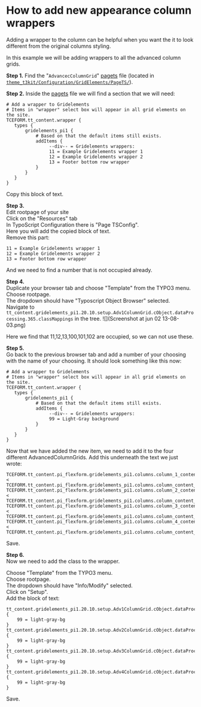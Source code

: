 # How to add new appearance column wrappers

Adding a wrapper to the column can be helpful when you want the it to look different from the original columns styling.

In this example we will be adding wrappers to all the advanced column grids.

**Step 1.** Find the "```AdvancecColumnGrid```" [pagets](https://github.com/t3kit/theme_t3kit/blob/master/Configuration/GridElements/PageTS/AdvColumnGrid.pagets) file (located in [```theme_t3kit/Configuration/GridElements/PageTS/```](https://github.com/t3kit/theme_t3kit/blob/master/Configuration/GridElements/PageTS/)).  

**Step 2.** Inside the [pagets](https://github.com/t3kit/theme_t3kit/blob/master/Configuration/ContentElements/Quote.pagets) file we will find a section that we will need:
```
# Add a wrapper to Gridelements
# Items in "wrapper" select box will appear in all grid elements on the site.
TCEFORM.tt_content.wrapper {
   types {
       gridelements_pi1 {
           # Based on that the default items still exists.
           addItems {
                --div-- = Gridelements wrappers:
                11 = Example Gridelements wrapper 1
                12 = Example Gridelements wrapper 2
                13 = Footer bottom row wrapper
           }
       }
   }
}
```
Copy this block of text.

**Step 3.**  
Edit rootpage of your site   
Click on the "Resources" tab  
In TypoScript Configuration there is "Page TSConfig".    
Here you will add the copied block of text.  
Remove this part: 
```
11 = Example Gridelements wrapper 1
12 = Example Gridelements wrapper 2
13 = Footer bottom row wrapper
```
And we need to find a number that is not occupied already.

**Step 4.**  
Duplicate your browser tab and choose "Template" from the TYPO3 menu.  
Choose rootpage.  
The dropdown should have "Typoscript Object Browser" selected.  
Navigate to ```tt_content.gridelements_pi1.20.10.setup.Adv1ColumnGrid.cObject.dataProcessing.365.classMappings``` in the tree. ![](Screenshot at jun 02 13-08-03.png)

Here we find that 11,12,13,100,101,102 are occupied, so we can not use these.

**Step 5.**  
Go back to the previous browser tab and add a number of your choosing with the name of your choosing.
It should look something like this now:
```
# Add a wrapper to Gridelements
# Items in "wrapper" select box will appear in all grid elements on the site.
TCEFORM.tt_content.wrapper {
   types {
       gridelements_pi1 {
           # Based on that the default items still exists.
           addItems {
                --div-- = Gridelements wrappers:
                99 = Light-Gray background
           }
       }
   }
}
```
Now that we have added the new item, we need to add it to the four different AdvancedColumnGrids. Add this underneath the text we just wrote:
```
TCEFORM.tt_content.pi_flexform.gridelements_pi1.columns.column_1_content_wrapper < TCEFORM.tt_content.pi_flexform.gridelements_pi1.columns.column_content_wrapper_definition
TCEFORM.tt_content.pi_flexform.gridelements_pi1.columns.column_2_content_wrapper < TCEFORM.tt_content.pi_flexform.gridelements_pi1.columns.column_content_wrapper_definition
TCEFORM.tt_content.pi_flexform.gridelements_pi1.columns.column_3_content_wrapper < TCEFORM.tt_content.pi_flexform.gridelements_pi1.columns.column_content_wrapper_definition
TCEFORM.tt_content.pi_flexform.gridelements_pi1.columns.column_4_content_wrapper < TCEFORM.tt_content.pi_flexform.gridelements_pi1.columns.column_content_wrapper_definition
```
Save.

**Step 6.**  
Now we need to add the class to the wrapper.  

Choose "Template" from the TYPO3 menu.  
Choose rootpage.  
The dropdown should have "Info/Modify" selected.  
Click on "Setup".  
Add the block of text:
```
tt_content.gridelements_pi1.20.10.setup.Adv1ColumnGrid.cObject.dataProcessing.365.classMappings {
    99 = light-gray-bg
}
tt_content.gridelements_pi1.20.10.setup.Adv2ColumnGrid.cObject.dataProcessing.365.classMappings {
    99 = light-gray-bg
}
tt_content.gridelements_pi1.20.10.setup.Adv3ColumnGrid.cObject.dataProcessing.365.classMappings {
    99 = light-gray-bg
}
tt_content.gridelements_pi1.20.10.setup.Adv4ColumnGrid.cObject.dataProcessing.365.classMappings {
    99 = light-gray-bg
}
```

Save.